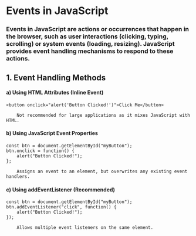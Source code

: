 # Events in JavaScript

### Events in JavaScript are actions or occurrences that happen in the browser, such as user interactions (clicking, typing, scrolling) or system events (loading, resizing). JavaScript provides event handling mechanisms to respond to these actions.

## 1. Event Handling Methods
#### a) Using HTML Attributes (Inline Event)

    <button onclick="alert('Button Clicked!')">Click Me</button>
    
        Not recommended for large applications as it mixes JavaScript with HTML.

#### b) Using JavaScript Event Properties
    
    const btn = document.getElementById("myButton");
    btn.onclick = function() {
        alert("Button Clicked!");
    };
    
        Assigns an event to an element, but overwrites any existing event handlers.

#### c) Using addEventListener (Recommended)

    const btn = document.getElementById("myButton");
    btn.addEventListener("click", function() {
        alert("Button Clicked!");
    });
    
        Allows multiple event listeners on the same element.
    
